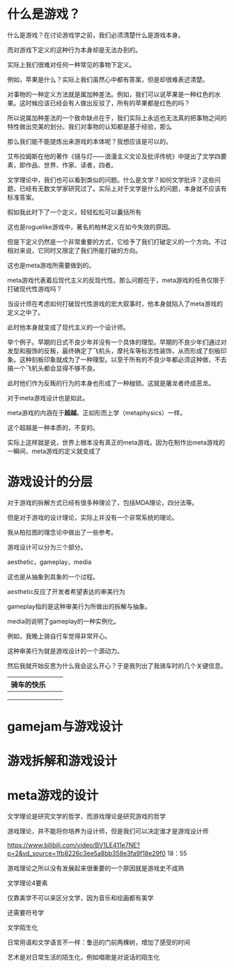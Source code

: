 # 什么是游戏？

什么是游戏？在讨论游戏学之前，我们必须清楚什么是游戏本身。

而对游戏下定义的这种行为本身却是无法办到的。



实际上我们很难对任何一种常见的事物下定义。

例如，苹果是什么？实际上我们虽然心中都有答案，但是却很难表述清楚。



对事物的一种定义方法就是属加种差法。例如，我们可以说苹果是一种红色的水果。这时候应该已经会有人做出反驳了，所有的苹果都是红色的吗？

所以说属加种差法的一个致命缺点在于，我们实际上永远也无法真的把事物之间的特性做出完美的划分。我们对事物的认知都是基于经验，那么



那么我们能不能提炼出来游戏的本体呢？我想应该是可以的。

艾布拉姆斯在他的著作《镜与灯——浪漫主义文论及批评传统》中提出了文学四要素，即作品、世界、作家、读者，四者。

文学理论中，我们也可以看到类似的问题。什么是文学？如何文学批评？这些问题，已经有无数文学家研究过了。实际上对于文学是什么的问题，本身就不应该有标准答案。

假如我此时下了一个定义，轻轻松松可以囊括所有

这也是roguelike游戏中，著名的柏林定义在如今失效的原因。

但是下定义仍然是一个非常重要的方式，它给予了我们打破定义的一个方向。不过相对来说，它同时又限定了我们所能打破的方向。



这也是meta游戏所需要做到的。

meta游戏代表着后现代主义的反现代性。那么问题在于，meta游戏的任务仅限于打破现代性游戏吗？

当设计师在考虑如何打破现代性游戏的宏大叙事时，他本身就陷入了meta游戏的定义之中了。

此时他本身就变成了现代主义的一个设计师。

举个例子。早期的日式不良少年并没有一个具体的理型。早期的不良少年们通过对发型和服饰的反叛，最终确定了飞机头，摩托车等标志性装饰，从而形成了刻板印象。这种刻板印象就成为了一种理型。以至于所有的不良少年都必须这种做，不去搞一个飞机头都会显得不够不良。

此时他们作为反叛的行为的本身也形成了一种枷锁。这就是屠龙者终成恶龙。



对于meta游戏设计也是如此。

meta游戏的内涵在于**超越**。正如形而上学（metaphysics）一样。

这个超越是一种本质的，不变的。



实际上这样就是说，世界上根本没有真正的meta游戏。因为在制作出meta游戏的一瞬间，meta游戏的定义就变成了















# 游戏设计的分层

对于游戏的拆解方式已经有很多种理论了，包括MDA理论，四分法等。

但是对于游戏的设计理论，实际上并没有一个非常系统的理论。

我从柏拉图的理念论中做出了一些参考。

游戏设计可以分为三个部分。

aesthetic，gameplay，media

这也是从抽象到具象的一个过程。

aesthetic反应了开发者希望表达的审美行为

gameplay指的是这种审美行为所做出的拆解与抽象。

media则说明了gameplay的一种实例化。



例如，我晚上骑自行车觉得非常开心。

这种审美行为就是游戏设计的一个源动力。

然后我就开始反思为什么我会这么开心？于是我列出了我骑车时的几个关键信息。

| 骑车的快乐 |      |      |
| ---------- | ---- | ---- |
|            |      |      |
|            |      |      |
|            |      |      |





# gamejam与游戏设计

# 游戏拆解和游戏设计







# meta游戏的设计



文学理论是研究文学的哲学，而游戏理论是研究游戏的哲学











游戏理论，并不能将你培养为设计师，但是我们可以决定谁才是游戏设计师

https://www.bilibili.com/video/BV1LE411e7NE?p=2&vd_source=1fb8226c3ee5a8bb358e3fa9f18e29f0 18：55

 



游戏理论之所以没有发展起来很重要的一个原因就是游戏史不成熟

文学理论4要素





仅靠美学不可以来区分文学，因为音乐和绘画都有美学

还需要符号学

文学陌生化

日常用语和文学语言不一样：鲁迅的门前两棵树，增加了感受的时间





艺术是对日常生活的陌生化，例如唱歌是对说话的陌生化

